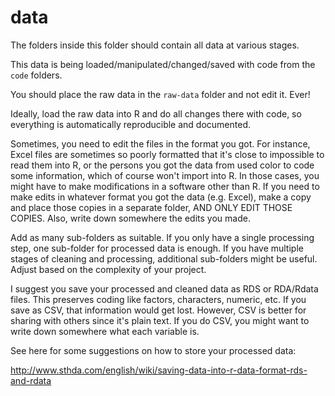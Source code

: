 # data

The folders inside this folder should contain all data at various stages.

This data is being loaded/manipulated/changed/saved with code from the `code` folders.

You should place the raw data in the `raw-data` folder and not edit it. Ever!

Ideally, load the raw data into R and do all changes there with code, so everything is automatically reproducible and documented.

Sometimes, you need to edit the files in the format you got. For instance, Excel files are sometimes so poorly formatted that it's close to impossible to read them into R, or the persons you got the data from used color to code some information, which of course won't import into R. In those cases, you might have to make modifications in a software other than R. If you need to make edits in whatever format you got the data (e.g. Excel), make a copy and place those copies in a separate folder, AND ONLY EDIT THOSE COPIES. Also, write down somewhere the edits you made. 

Add as many sub-folders as suitable. If you only have a single processing step, one sub-folder for processed data is enough. If you have multiple stages of cleaning and processing, additional sub-folders might be useful. Adjust based on the complexity of your project.

I suggest you save your processed and cleaned data as RDS or RDA/Rdata files. This preserves coding like factors, characters, numeric, etc. If you save as CSV, that information would get lost.
However, CSV is better for sharing with others since it's plain text. If you do CSV, you might want to write down somewhere what each variable is.

See here for some suggestions on how to store your processed data:

http://www.sthda.com/english/wiki/saving-data-into-r-data-format-rds-and-rdata
